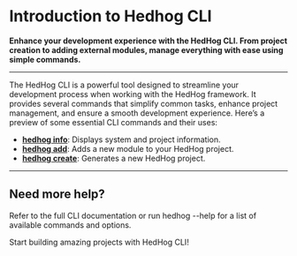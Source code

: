 # Introduction to Hedhog CLI

**Enhance your development experience with the HedHog CLI. From project creation to adding external modules, manage everything with ease using simple commands.**

---

The HedHog CLI is a powerful tool designed to streamline your development process when working with the HedHog framework. It provides several commands that simplify common tasks, enhance project management, and ensure a smooth development experience. Here’s a preview of some essential CLI commands and their uses:

- **[hedhog info](https://localhost:6006/docs/cli/hedhog-info)**: Displays system and project information.
- **[hedhog add](https://localhost:6006/docs/cli/hedhog-add)**: Adds a new module to your HedHog project.
- **[hedhog create](https://localhost:6006/docs//cli/hedhog-create)**: Generates a new HedHog project.

---

## Need more help?

Refer to the full CLI documentation or run hedhog --help for a list of available commands and options.

Start building amazing projects with HedHog CLI!
